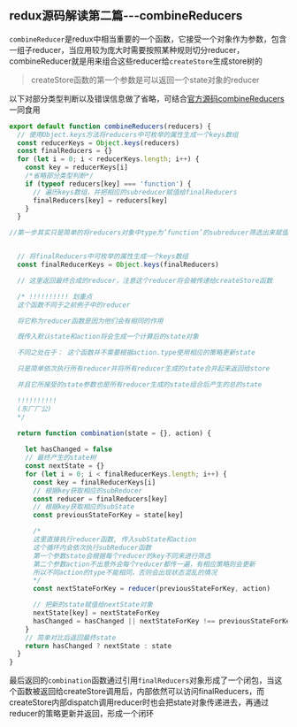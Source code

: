 ## redux源码解读第二篇---combineReducers
`combineReducer`是redux中相当重要的一个函数，它接受一个对象作为参数，包含一组子reducer，当应用较为庞大时需要按照某种规则切分reducer，combineReducer就是用来组合这些reducer给`createStore`生成store树的

> createStore函数的第一个参数是可以返回一个state对象的reducer

以下对部分类型判断以及错误信息做了省略，可结合[官方源码combineReducers](https://github.com/reactjs/redux/blob/ab5cafdd50ee740261032cef94935c1f99354173/src/combineReducers.js)一同食用

```javascript
export default function combineReducers(reducers) {
  // 使用Object.keys方法将reducers中可枚举的属性生成一个keys数组
  const reducerKeys = Object.keys(reducers)
  const finalReducers = {}
  for (let i = 0; i < reducerKeys.length; i++) {
    const key = reducerKeys[i]
    /*省略部分类型判断*/
    if (typeof reducers[key] === 'function') {
      // 遍历keys数组，并把相应的subreducer赋值给finalReducers
      finalReducers[key] = reducers[key]
    }
  }

//第一步其实只是简单的将reducers对象中type为’function’的subreducer筛选出来赋值给finalReducers对象


  // 将finalReducers中可枚举的属性生成一个keys数组
  const finalReducerKeys = Object.keys(finalReducers)

  // 这里返回最终合成的reducer，注意这个reducer将会被传递给createStore函数

  /* !!!!!!!!!! 划重点
  这个函数不同于之前例子中的reducer

  将它称为reducer函数是因为他们会有相同的作用

  既传入默认state和action将会生成一个计算后的state对象

  不同之处在于： 这个函数并不需要根据action.type使用相应的策略更新state

  只是简单依次执行所有reducer并将所有reducer生成的state合并起来返回给store

  并且它所接受的state参数也是所有reducer生成的state组合后产生的总的state

  !!!!!!!!!!
  (东厂厂公)
  */
  
  return function combination(state = {}, action) {

    let hasChanged = false
    // 最终产生的state树
    const nextState = {}
    for (let i = 0; i < finalReducerKeys.length; i++) {
      const key = finalReducerKeys[i]
      // 根据key获取相应的subReducer
      const reducer = finalReducers[key]
      // 根据key获取相应的subState
      const previousStateForKey = state[key]

      /*
      这里直接执行reducer函数, 传入subState和action
      这个循环内会依次执行subReducer函数
      第一个参数state会根据每个reducer的key不同来进行筛选
      第二个参数action不出意外会每个reducer都传一遍，有相应策略则会更新
      所以不同action的type不能相同，否则会出现状态混乱的情况
      */
      const nextStateForKey = reducer(previousStateForKey, action)

      // 把新的state赋值给nextState对象
      nextState[key] = nextStateForKey
      hasChanged = hasChanged || nextStateForKey !== previousStateForKey
    }
    // 简单对比后返回最终state
    return hasChanged ? nextState : state
  }
}

```

最后返回的`combination`函数通过引用`finalReducers`对象形成了一个闭包，当这个函数被返回给createStore调用后，内部依然可以访问finalReducers，而createStore内部dispatch调用reducer时也会把state对象传递进去，再通过reducer的策略更新并返回，形成一个闭环
